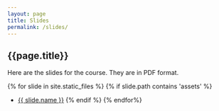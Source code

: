 ```yaml
---
layout: page
title: Slides
permalink: /slides/
---
```


## {{page.title}}

Here are the slides for the course. They are in PDF format.

{% for slide in site.static_files %}
{% if slide.path contains 'assets' %}

- [{{ slide.name }}]({{site.baseurl}}{{slide.url}})
{% endif %}
{% endfor%}
<!-- 
{% assign pdf_files = site.static_files | where: "pdf", true %}
{% for slide in pdf_files %}


- [{{ slide.name }}]({{ slide.path }})

{% endfor %} -->
